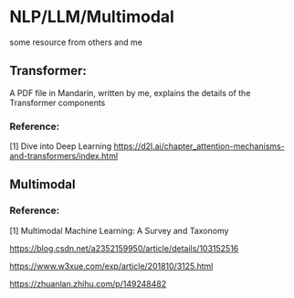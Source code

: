 # NLP/LLM/Multimodal
some resource from others and me

## Transformer:
A PDF file in Mandarin, written by me, explains the details of the Transformer components
### Reference:
[1] Dive into Deep Learning     https://d2l.ai/chapter_attention-mechanisms-and-transformers/index.html

## Multimodal
### Reference:
[1] Multimodal Machine Learning: A Survey and Taxonomy



https://blog.csdn.net/a2352159950/article/details/103152516

https://www.w3xue.com/exp/article/201810/3125.html

https://zhuanlan.zhihu.com/p/149248482
